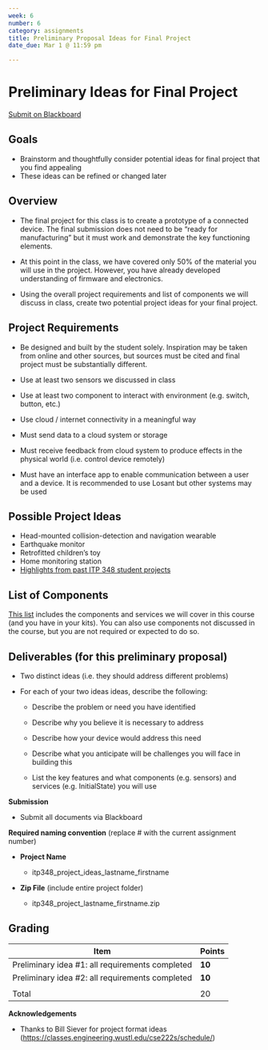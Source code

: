 ```yaml
---
week: 6
number: 6
category: assignments
title: Preliminary Proposal Ideas for Final Project
date_due: Mar 1 @ 11:59 pm

---
```


Preliminary Ideas for Final Project
=============

[Submit on Blackboard](https://blackboard.usc.edu/)

Goals
-----

-   Brainstorm and thoughtfully consider potential ideas for final project that you find appealing
-   These ideas can be refined or changed later

Overview
--------

* The final project for this class is to create a prototype of a connected device. The final submission does not need to be “ready for manufacturing” but it must work and demonstrate the key functioning elements. 
* At this point in the class, we have covered only 50% of the material you will use in the project. However, you have already developed understanding of firmware and electronics.

* Using the overall project requirements and list of components we will discuss in class, create two potential project ideas for your final project.


## **Project Requirements**

-   Be designed and built by the student solely. Inspiration may be taken from online and other sources, but sources must be cited and final project must be substantially different.
    
-   Use at least two sensors we discussed in class

-   Use at least two component to interact with environment (e.g. switch, button, etc.)

-   Use cloud / internet connectivity in a meaningful way

-   Must send data to a cloud system or storage

-   Must receive feedback from cloud system to produce effects in the physical world (i.e. control device remotely)
    
-   Must have an interface app to enable communication between a user and a device. It is recommended to use Losant but other systems may be used
    

    

## **Possible Project Ideas**

-   Head-mounted collision-detection and navigation wearable
-   Earthquake monitor
-   Retrofitted children’s toy
-   Home monitoring station
-   [Highlights from past ITP 348 student projects](https://sites.usc.edu/parke/tag/itp348_projects/)



## List of Components 

[This list](https://reparke.github.io/ITP348-Physical-Computing/assignments/project/sample_components.html) includes the components and services we will cover in this course (and you have in your kits). You can also use components not discussed in the course, but you are not required or expected to do so.



Deliverables (for this preliminary proposal)
------------

* Two distinct ideas (i.e. they should address different problems)


* For each of your two ideas ideas, describe the following:


  * Describe the problem or need you have identified

  * Describe why you believe it is necessary to address

  * Describe how your device would address this need

  * Describe what you anticipate will be challenges you will face in building this

  * List the key features and what components (e.g. sensors) and services (e.g. InitialState) you will use

    

**Submission**

- Submit all documents via Blackboard

  


**Required naming convention** (replace \# with the current assignment number)

-   **Project Name**

    -   itp348_project_ideas_lastname_firstname

-   **Zip File** (include entire project folder)

    -   itp348_project_lastname_firstname.zip

Grading
-------

| Item                                            | Points |
| ----------------------------------------------- | ------ |
| Preliminary idea #1: all requirements completed | **10** |
| Preliminary idea #2: all requirements completed | **10** |
|                                                 |        |
| Total                                           | 20     |

**Acknowledgements**

-   Thanks to Bill Siever for project format ideas
    (<https://classes.engineering.wustl.edu/cse222s/schedule/>)
